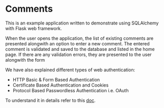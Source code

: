 Comments
=========

This is an example application written to demonstrate using
SQLAlchemy with Flask web framework.

When the user opens the application, the list of existing comments
are presented alongwith an option to enter a new comment. The entered
comment is validated and saved to the database and listed in the home
page. If there are any validation errors, they are presented to the
user alongwith the form

We have also explained different types of web authentication:
* HTTP Basic  & Form Based Authentication 
* Certificate Based Authentication and Cookies
* Protocol Based Passwordless Authentication i.e. OAuth

To understand it in details refer to this [doc](https://docs.google.com/document/d/1uTenMapng1mQ6Vp1-p8HKByMHNYHSBbB0nbl8ECUZ2I/edit?usp=sharing).
